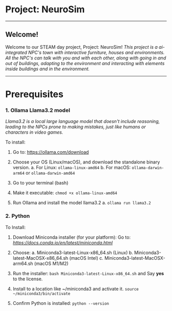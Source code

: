 # Project: NeuroSim

---

## Welcome!
Welcome to our STEAM day project, Project: NeuroSim! 
_This project is a ai-integrated NPC's town with interactive furniture, houses and environments. 
All the NPC's can talk with you and with each other, along with going in and out of buildings,
adapting to the environment and interacting with elements inside buildings and in the environment._ 

---

# Prerequisites

### 1. Ollama Llama3.2 model
_Llama3.2 is a local large language model that doesn't include reasoning, leading to the NPCs prone
to making mistakes, just like humans or characters in video games._

To install: 
1. Go to: https://ollama.com/download

2. Choose your OS (Linux/macOS), and download the standalone binary version.
    a. For Linux: `ollama-linux-amd64`
    b. For macOS: `ollama-darwin-arm64` or `ollama-darwin-amd64`

3. Go to your terminal (bash)

4. Make it executable: `chmod +x ollama-linux-amd64`

5. Run Ollama and install the model llama3.2
    a. `ollama run llama3.2`

### 2. Python

To Install: 

1. Download Miniconda installer (for your platform):
    Go to: *https://docs.conda.io/en/latest/miniconda.html*

2. Choose:
    a. Miniconda3-latest-Linux-x86_64.sh (Linux)
    b. Miniconda3-latest-MacOSX-x86_64.sh (macOS Intel)
    c. Miniconda3-latest-MacOSX-arm64.sh (macOS M1/M2)

3. Run the installer:
    `bash Miniconda3-latest-Linux-x86_64.sh` and Say **yes** to the license.

4. Install to a location like ~/miniconda3 and activate it.
    `source ~/miniconda3/bin/activate`

5. Confirm Python is installed:
    `python --version`

